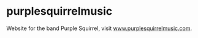 purplesquirrelmusic
===================

Website for the band Purple Squirrel, visit www.purplesquirrelmusic.com.
